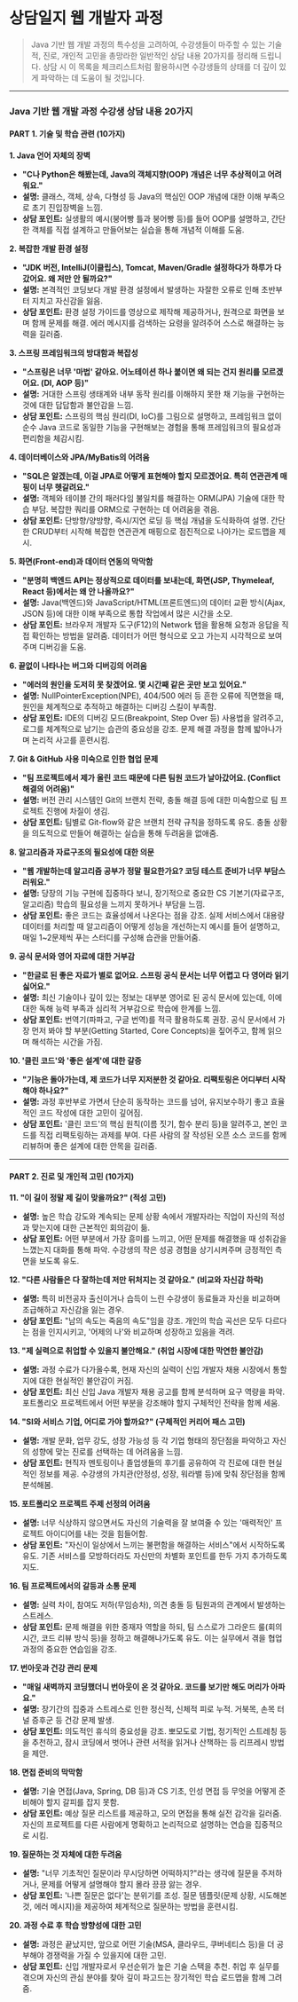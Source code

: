 # 상담일지 웹 개발자 과정
> Java 기반 웹 개발 과정의 특수성을 고려하여, 수강생들이 마주할 수 있는 기술적, 진로, 개인적 고민을 총망라한 일반적인 상담 내용 20가지를 정리해 드립니다.
> 상담 시 이 목록을 체크리스트처럼 활용하시면 수강생들의 상태를 더 깊이 있게 파악하는 데 도움이 될 것입니다.

---

### **Java 기반 웹 개발 과정 수강생 상담 내용 20가지**

#### **PART 1. 기술 및 학습 관련 (10가지)**

**1. Java 언어 자체의 장벽**
* **"C나 Python은 해봤는데, Java의 객체지향(OOP) 개념은 너무 추상적이고 어려워요."**
* **설명:** 클래스, 객체, 상속, 다형성 등 Java의 핵심인 OOP 개념에 대한 이해 부족으로 초기 진입장벽을 느낌.
* **상담 포인트:** 실생활의 예시(붕어빵 틀과 붕어빵 등)를 들어 OOP를 설명하고, 간단한 객체를 직접 설계하고 만들어보는 실습을 통해 개념적 이해를 도움.

**2. 복잡한 개발 환경 설정**
* **"JDK 버전, IntelliJ(이클립스), Tomcat, Maven/Gradle 설정하다가 하루가 다 갔어요. 왜 저만 안 될까요?"**
* **설명:** 본격적인 코딩보다 개발 환경 설정에서 발생하는 자잘한 오류로 인해 초반부터 지치고 자신감을 잃음.
* **상담 포인트:** 환경 설정 가이드를 영상으로 제작해 제공하거나, 원격으로 화면을 보며 함께 문제를 해결. 에러 메시지를 검색하는 요령을 알려주어 스스로 해결하는 능력을 길러줌.

**3. 스프링 프레임워크의 방대함과 복잡성**
* **"스프링은 너무 '마법' 같아요. 어노테이션 하나 붙이면 왜 되는 건지 원리를 모르겠어요. (DI, AOP 등)"**
* **설명:** 거대한 스프링 생태계와 내부 동작 원리를 이해하지 못한 채 기능을 구현하는 것에 대한 답답함과 불안감을 느낌.
* **상담 포인트:** 스프링의 핵심 원리(DI, IoC)를 그림으로 설명하고, 프레임워크 없이 순수 Java 코드로 동일한 기능을 구현해보는 경험을 통해 프레임워크의 필요성과 편리함을 체감시킴.

**4. 데이터베이스와 JPA/MyBatis의 어려움**
* **"SQL은 알겠는데, 이걸 JPA로 어떻게 표현해야 할지 모르겠어요. 특히 연관관계 매핑이 너무 헷갈려요."**
* **설명:** 객체와 테이블 간의 패러다임 불일치를 해결하는 ORM(JPA) 기술에 대한 학습 부담. 복잡한 쿼리를 ORM으로 구현하는 데 어려움을 겪음.
* **상담 포인트:** 단방향/양방향, 즉시/지연 로딩 등 핵심 개념을 도식화하여 설명. 간단한 CRUD부터 시작해 복잡한 연관관계 매핑으로 점진적으로 나아가는 로드맵을 제시.

**5. 화면(Front-end)과 데이터 연동의 막막함**
* **"분명히 백엔드 API는 정상적으로 데이터를 보내는데, 화면(JSP, Thymeleaf, React 등)에서는 왜 안 나올까요?"**
* **설명:** Java(백엔드)와 JavaScript/HTML(프론트엔드)의 데이터 교환 방식(Ajax, JSON 등)에 대한 이해 부족으로 통합 작업에서 많은 시간을 소모.
* **상담 포인트:** 브라우저 개발자 도구(F12)의 Network 탭을 활용해 요청과 응답을 직접 확인하는 방법을 알려줌. 데이터가 어떤 형식으로 오고 가는지 시각적으로 보여주며 디버깅을 도움.

**6. 끝없이 나타나는 버그와 디버깅의 어려움**
* **"에러의 원인을 도저히 못 찾겠어요. 몇 시간째 같은 곳만 보고 있어요."**
* **설명:** NullPointerException(NPE), 404/500 에러 등 흔한 오류에 직면했을 때, 원인을 체계적으로 추적하고 해결하는 디버깅 스킬이 부족함.
* **상담 포인트:** IDE의 디버깅 모드(Breakpoint, Step Over 등) 사용법을 알려주고, 로그를 체계적으로 남기는 습관의 중요성을 강조. 문제 해결 과정을 함께 밟아나가며 논리적 사고를 훈련시킴.

**7. Git & GitHub 사용 미숙으로 인한 협업 문제**
* **"팀 프로젝트에서 제가 올린 코드 때문에 다른 팀원 코드가 날아갔어요. (Conflict 해결의 어려움)"**
* **설명:** 버전 관리 시스템인 Git의 브랜치 전략, 충돌 해결 등에 대한 미숙함으로 팀 프로젝트 진행에 차질이 생김.
* **상담 포인트:** 팀별로 Git-flow와 같은 브랜치 전략 규칙을 정하도록 유도. 충돌 상황을 의도적으로 만들어 해결하는 실습을 통해 두려움을 없애줌.

**8. 알고리즘과 자료구조의 필요성에 대한 의문**
* **"웹 개발하는데 알고리즘 공부가 정말 필요한가요? 코딩 테스트 준비가 너무 부담스러워요."**
* **설명:** 당장의 기능 구현에 집중하다 보니, 장기적으로 중요한 CS 기본기(자료구조, 알고리즘) 학습의 필요성을 느끼지 못하거나 부담을 느낌.
* **상담 포인트:** 좋은 코드는 효율성에서 나온다는 점을 강조. 실제 서비스에서 대용량 데이터를 처리할 때 알고리즘이 어떻게 성능을 개선하는지 예시를 들어 설명하고, 매일 1~2문제씩 푸는 스터디를 구성해 습관을 만들어줌.

**9. 공식 문서와 영어 자료에 대한 거부감**
* **"한글로 된 좋은 자료가 별로 없어요. 스프링 공식 문서는 너무 어렵고 다 영어라 읽기 싫어요."**
* **설명:** 최신 기술이나 깊이 있는 정보는 대부분 영어로 된 공식 문서에 있는데, 이에 대한 독해 능력 부족과 심리적 거부감으로 학습에 한계를 느낌.
* **상담 포인트:** 번역기(파파고, 구글 번역)를 적극 활용하도록 권장. 공식 문서에서 가장 먼저 봐야 할 부분(Getting Started, Core Concepts)을 짚어주고, 함께 읽으며 해석하는 시간을 가짐.

**10. '클린 코드'와 '좋은 설계'에 대한 갈증**
* **"기능은 돌아가는데, 제 코드가 너무 지저분한 것 같아요. 리팩토링은 어디부터 시작해야 하나요?"**
* **설명:** 과정 후반부로 가면서 단순히 동작하는 코드를 넘어, 유지보수하기 좋고 효율적인 코드 작성에 대한 고민이 깊어짐.
* **상담 포인트:** '클린 코드'의 핵심 원칙(이름 짓기, 함수 분리 등)을 알려주고, 본인 코드를 직접 리팩토링하는 과제를 부여. 다른 사람의 잘 작성된 오픈 소스 코드를 함께 리뷰하며 좋은 설계에 대한 안목을 길러줌.

---

#### **PART 2. 진로 및 개인적 고민 (10가지)**

**11. "이 길이 정말 제 길이 맞을까요?" (적성 고민)**
* **설명:** 높은 학습 강도와 계속되는 문제 상황 속에서 개발자라는 직업이 자신의 적성과 맞는지에 대한 근본적인 회의감이 듦.
* **상담 포인트:** 어떤 부분에서 가장 흥미를 느끼고, 어떤 문제를 해결했을 때 성취감을 느꼈는지 대화를 통해 파악. 수강생의 작은 성공 경험을 상기시켜주며 긍정적인 측면을 보도록 유도.

**12. "다른 사람들은 다 잘하는데 저만 뒤처지는 것 같아요." (비교와 자신감 하락)**
* **설명:** 특히 비전공자 출신이거나 습득이 느린 수강생이 동료들과 자신을 비교하며 조급해하고 자신감을 잃는 경우.
* **상담 포인트:** "남의 속도는 죽음의 속도"임을 강조. 개인의 학습 곡선은 모두 다르다는 점을 인지시키고, '어제의 나'와 비교하며 성장하고 있음을 격려.

**13. "제 실력으로 취업할 수 있을지 불안해요." (취업 시장에 대한 막연한 불안감)**
* **설명:** 과정 수료가 다가올수록, 현재 자신의 실력이 신입 개발자 채용 시장에서 통할지에 대한 현실적인 불안감이 커짐.
* **상담 포인트:** 최신 신입 Java 개발자 채용 공고를 함께 분석하며 요구 역량을 파악. 포트폴리오 프로젝트에서 어떤 부분을 강조해야 할지 구체적인 전략을 함께 세움.

**14. "SI와 서비스 기업, 어디로 가야 할까요?" (구체적인 커리어 패스 고민)**
* **설명:** 개발 문화, 업무 강도, 성장 가능성 등 각 기업 형태의 장단점을 파악하고 자신의 성향에 맞는 진로를 선택하는 데 어려움을 느낌.
* **상담 포인트:** 현직자 멘토링이나 졸업생들의 후기를 공유하여 각 진로에 대한 현실적인 정보를 제공. 수강생의 가치관(안정성, 성장, 워라밸 등)에 맞춰 장단점을 함께 분석해봄.

**15. 포트폴리오 프로젝트 주제 선정의 어려움**
* **설명:** 너무 식상하지 않으면서도 자신의 기술력을 잘 보여줄 수 있는 '매력적인' 프로젝트 아이디어를 내는 것을 힘들어함.
* **상담 포인트:** "자신이 일상에서 느끼는 불편함을 해결하는 서비스"에서 시작하도록 유도. 기존 서비스를 모방하더라도 자신만의 차별화 포인트를 한두 가지 추가하도록 지도.

**16. 팀 프로젝트에서의 갈등과 소통 문제**
* **설명:** 실력 차이, 참여도 저하(무임승차), 의견 충돌 등 팀원과의 관계에서 발생하는 스트레스.
* **상담 포인트:** 문제 해결을 위한 중재자 역할을 하되, 팀 스스로가 그라운드 룰(회의 시간, 코드 리뷰 방식 등)을 정하고 해결해나가도록 유도. 이는 실무에서 겪을 협업 과정의 중요한 연습임을 강조.

**17. 번아웃과 건강 관리 문제**
* **"매일 새벽까지 코딩했더니 번아웃이 온 것 같아요. 코드를 보기만 해도 머리가 아파요."**
* **설명:** 장기간의 집중과 스트레스로 인한 정신적, 신체적 피로 누적. 거북목, 손목 터널 증후군 등 건강 문제 발생.
* **상담 포인트:** 의도적인 휴식의 중요성을 강조. 뽀모도로 기법, 정기적인 스트레칭 등을 추천하고, 잠시 코딩에서 벗어나 관련 서적을 읽거나 산책하는 등 리프레시 방법을 제안.

**18. 면접 준비의 막막함**
* **설명:** 기술 면접(Java, Spring, DB 등)과 CS 기초, 인성 면접 등 무엇을 어떻게 준비해야 할지 갈피를 잡지 못함.
* **상담 포인트:** 예상 질문 리스트를 제공하고, 모의 면접을 통해 실전 감각을 길러줌. 자신의 프로젝트를 다른 사람에게 명확하고 논리적으로 설명하는 연습을 집중적으로 시킴.

**19. 질문하는 것 자체에 대한 두려움**
* **설명:** "너무 기초적인 질문이라 무시당하면 어떡하지?"라는 생각에 질문을 주저하거나, 문제를 어떻게 설명해야 할지 몰라 끙끙 앓는 경우.
* **상담 포인트:** '나쁜 질문은 없다'는 분위기를 조성. 질문 템플릿(문제 상황, 시도해본 것, 에러 메시지)을 제공하여 체계적으로 질문하는 방법을 훈련시킴.

**20. 과정 수료 후 학습 방향성에 대한 고민**
* **설명:** 과정은 끝났지만, 앞으로 어떤 기술(MSA, 클라우드, 쿠버네티스 등)을 더 공부해야 경쟁력을 가질 수 있을지에 대한 고민.
* **상담 포인트:** 신입 개발자로서 우선순위가 높은 기술 스택을 추천. 취업 후 실무를 겪으며 자신의 관심 분야를 찾아 깊이 파고드는 장기적인 학습 로드맵을 함께 그려줌.
